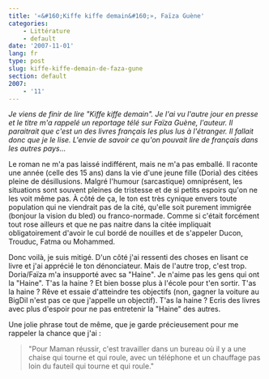 ```yaml
---
title: '«&#160;Kiffe kiffe demain&#160;», Faïza Guène'
categories:
    - Littérature
    - default
date: '2007-11-01'
lang: fr
type: post
slug: kiffe-kiffe-demain-de-faza-gune
section: default
2007:
    - '11'
---
```


_Je viens de finir de lire "Kiffe kiffe demain". Je l'ai vu l'autre jour en presse et le titre m'a rappelé un reportage télé sur Faïza Guène, l'auteur. Il paraitrait que c'est un des livres français les plus lus à l'étranger. Il fallait donc que je le lise. L'envie de savoir ce qu'on pouvait lire de français dans les autres pays…_

<!-- more -->

Le roman ne m'a pas laissé indifférent, mais ne m'a pas emballé. Il raconte une année (celle des 15 ans) dans la vie d'une jeune fille (Doria) des citées pleine de désillusions. Malgré l'humour (sarcastique) omniprésent, les situations sont souvent pleines de tristesse et de si petits espoirs qu'on ne les voit même pas. À côté de ça, le ton est très cynique envers toute population qui ne viendrait pas de la cité, qu'elle soit purement immigrée (bonjour la vision du bled) ou franco-normade. Comme si c'était forcément tout rose ailleurs et que ne pas naitre dans la citée impliquait obligatoirement d'avoir le cul bordé de nouilles et de s'appeler Ducon, Trouduc, Fatma ou Mohammed.

Donc voilà, je suis mitigé. D'un côté j'ai ressenti des choses en lisant ce livre et j'ai apprécié le ton dénonciateur. Mais de l'autre trop, c'est trop. Doria/Faïza m'a insupporté avec sa "Haine". Je n'aime pas les gens qui ont la "Haine". T'as la haine&nbsp;? Et bien bosse plus à l'école pour t'en sortir. T'as la haine&nbsp;? Rêve et essaie d'atteindre tes objectifs (non, gagner la voiture au BigDil n'est pas ce que j'appelle un objectif). T'as la haine&nbsp;? Ecris des livres avec plus d'espoir pour ne pas entretenir la "Haine" des autres.

Une jolie phrase tout de même, que je garde précieusement pour me rappeler la chance que j'ai&nbsp;:
> "Pour Maman réussir, c'est travailler dans un bureau où il y a une chaise qui tourne et qui roule, avec un téléphone et un chauffage pas loin du fauteil qui tourne et qui roule."